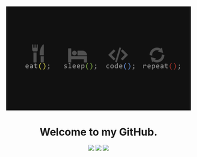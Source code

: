 ![1156488.png](/1156488.png)

<h1 align="center">Welcome to my GitHub.</h1>

<p align="center">
  <img src="https://img.shields.io/badge/Status-Top%20G-brightgreen?style=for-the-badge" />
  <img src="https://img.shields.io/badge/Code%20Quality-Over%209000-orange?style=for-the-badge" />
  <img src="https://img.shields.io/badge/Powered%20by-Caffeine-purple?style=for-the-badge" />
</p>


